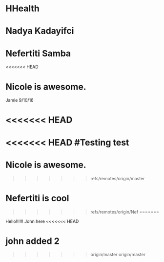 # HHealth

# Nadya Kadayifci
# Nefertiti Samba
<<<<<<< HEAD
# Nicole is awesome.
Jamie 9/10/16

<<<<<<< HEAD
=======
<<<<<<< HEAD
#Testing
test
=======
# Nicole is awesome.
>>>>>>> refs/remotes/origin/master
# Nefertiti is cool
>>>>>>> refs/remotes/origin/Nef
=======


Hello!!!!!!
John here
<<<<<<< HEAD

john added 2
=======
>>>>>>> origin/master
>>>>>>> origin/master
